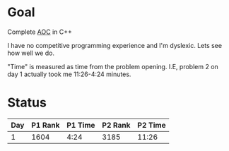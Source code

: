 # Goal 
Complete [AOC](https://adventofcode.com/) in C++  

I have no competitive programming experience and I'm dyslexic. Lets see how well we do.

"Time" is measured as time from the problem opening. I.E, problem 2 on day 1 actually took me 11:26-4:24 minutes.

# Status
Day|P1 Rank|P1 Time|P2 Rank|P2 Time
---|-------|-------|-------|-------
1  |1604   |4:24   |3185   |11:26
